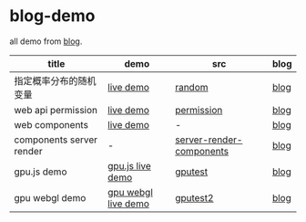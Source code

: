 # blog-demo

all demo from [blog](http://www.xjp.in).

| title | demo | src | blog |
| ----- | ---- | --- | ---- |
| 指定概率分布的随机变量 | [live demo](https://thesadabc.github.io/blog-demo/random) | [random](./random) | [blog](http://www.xjp.in/2017/01/03/%E4%BB%8E%E6%95%B0%E5%AD%A6%E4%B8%8A%E6%9E%84%E9%80%A0%E4%BB%BB%E6%84%8F%E5%88%86%E5%B8%83%E7%9A%84%E9%9A%8F%E6%9C%BA%E5%8F%98%E9%87%8F%E5%87%BD%E6%95%B0%E5%B9%B6%E5%BA%94%E7%94%A8%E5%88%B0%E4%BB%A3%E7%A0%81%E4%B8%AD/)|
| web api permission | [live demo](https://thesadabc.github.io/blog-demo/permission) | [permission](./permission) | [blog](http://www.xjp.in/2017/02/28/HTML5-API%E6%9D%83%E9%99%90%E6%95%B4%E7%90%86/)|
| web components | [live demo](https://thesadabc.github.io/blog-demo/webcomponents) | - | [blog](http://www.xjp.in/2017/03/18/%E5%89%8D%E7%AB%AF%E7%BB%84%E4%BB%B6%E7%9A%84%E6%9C%AC%E8%B4%A8%E5%88%B0%E6%9C%8D%E5%8A%A1%E7%AB%AF%E7%BB%84%E4%BB%B6%E6%B8%B2%E6%9F%93/) |
| components server render | - | [server-render-components](./server-render-components)  | [blog](http://www.xjp.in/2017/03/18/%E5%89%8D%E7%AB%AF%E7%BB%84%E4%BB%B6%E7%9A%84%E6%9C%AC%E8%B4%A8%E5%88%B0%E6%9C%8D%E5%8A%A1%E7%AB%AF%E7%BB%84%E4%BB%B6%E6%B8%B2%E6%9F%93/) |
| gpu.js demo | [gpu.js live demo](https://thesadabc.github.io/blog-demo/gputest) | [gputest](./gputest) | [blog](http://www.xjp.in/2017/10/22/%E4%BD%BF%E7%94%A8JS%E7%9A%84%E8%BF%9B%E8%A1%8CGPU%E8%AE%A1%E7%AE%97/) |
| gpu webgl demo | [gpu webgl live demo](https://thesadabc.github.io/blog-demo/gputest2) | [gputest2](./gputest2) | [blog](http://www.xjp.in/2017/12/17/js%E7%9A%84GPU%E8%AE%A1%E7%AE%972%E4%B9%8Bwebgl/) |


